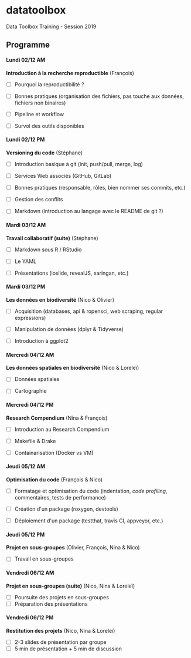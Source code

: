 # datatoolbox

Data Toolbox Training - Session 2019

## Programme

#### Lundi 02/12 AM

**Introduction à la recherche reproductible** (François)

- [ ] Pourquoi la reproductibilité ?
- [ ] Bonnes pratiques (organisation des fichiers, pas touche aux données, fichiers non binaires)
- [ ] Pipeline et workflow
- [ ] Survol des outils disponibles


#### Lundi 02/12 PM

**Versioning du code** (Stéphane)

- [ ] Introduction basique à git (init, push/pull, merge, log)
- [ ] Services Web associés (GitHub, GitLab)
- [ ] Bonnes pratiques (responsable, rôles, bien nommer ses commits, etc.)
- [ ] Gestion des conflits
- [ ] Markdown (introduction au langage avec le README de git ?)


#### Mardi 03/12 AM

**Travail collaboratif (suite)** (Stéphane)

- [ ] Markdown sous R / RStudio
- [ ] Le YAML
- [ ] Présentations (ioslide, revealJS, xaringan, etc.)


#### Mardi 03/12 PM

**Les données en biodiversité** (Nico & Olivier)

- [ ] Acquisition (databases, api & ropensci, web scraping, regular expressions)
- [ ] Manipulation de données (dplyr & Tidyverse)
- [ ] Introduction à ggplot2


#### Mercredi 04/12 AM

**Les données spatiales en biodiversité** (Nico & Loreleï)

- [ ] Données spatiales
- [ ] Cartographie


#### Mercredi 04/12 PM

**Research Compendium** (Nina & François)

- [ ] Introduction au Research Compendium
- [ ] Makefile & Drake
- [ ] Containarisation (Docker vs VM)


#### Jeudi 05/12 AM

**Optimisation du code** (François & Nico)

- [ ] Formatage et optimisation du code (indentation, _code profiling_, commentaires, tests de performance)
- [ ] Création d'un package (roxygen, devtools)
- [ ] Déploiement d'un package (testthat, travis CI, appveyor, etc.)


#### Jeudi 05/12 PM

**Projet en sous-groupes** (Olivier, François, Nina & Nico)

- [ ] Travail en sous-groupes


#### Vendredi 06/12 AM

**Projet en sous-groupes (suite)** (Nico, Nina & Loreleï)

- [ ] Poursuite des projets en sous-groupes
- [ ] Préparation des présentations

#### Vendredi 06/12 PM

**Restitution des projets** (Nico, Nina & Loreleï)

- [ ] 2-3 slides de présentation par groupe
- [ ] 5 min de présentation + 5 min de discussion
